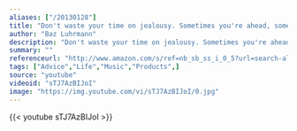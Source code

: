 ```yaml
---
aliases: ["/20130128"]
title: "Don't waste your time on jealousy. Sometimes you're ahead, sometimes you're behind. The race is long, and in the end, it's only with yourself"
author: "Baz Luhrmann"
description: "Don't waste your time on jealousy. Sometimes you're ahead, sometimes you're behind. The race is long, and in the end, it's only with yourself - Baz Luhrmann quotes from GetInspired365.com"
summary: ""
referenceurl: "http://www.amazon.com/s/ref=nb_sb_ss_i_0_5?url=search-alias%3Daps&field-keywords=baz+luhrmann&sprefix=baz+l%2Caps%2C268&rh=i%3Aaps%2Ck%3Abaz+luhrmann"
tags: ["Advice","Life","Music","Products",]
source: "youtube"
videoid: "sTJ7AzBIJoI"
image: "https://img.youtube.com/vi/sTJ7AzBIJoI/0.jpg"
---
```


{{< youtube sTJ7AzBIJoI >}}
